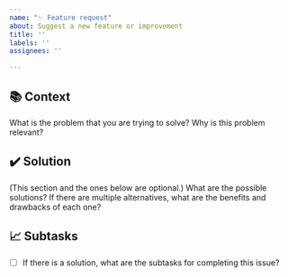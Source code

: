 ```yaml
---
name: "✨ Feature request"
about: Suggest a new feature or improvement
title: ''
labels: ''
assignees: ''

---
```


## 📚 Context

What is the problem that you are trying to solve?
Why is this problem relevant?

## ✔️ Solution

(This section and the ones below are optional.)
What are the possible solutions?
If there are multiple alternatives, what are the benefits and drawbacks of each one?

## 📈 Subtasks

- [ ] If there is a solution, what are the subtasks for completing this issue?

